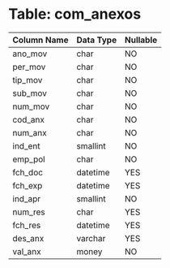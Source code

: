 # Table: com_anexos

| Column Name | Data Type | Nullable |
|-------------|-----------|----------|
| ano_mov | char | NO |
| per_mov | char | NO |
| tip_mov | char | NO |
| sub_mov | char | NO |
| num_mov | char | NO |
| cod_anx | char | NO |
| num_anx | char | NO |
| ind_ent | smallint | NO |
| emp_pol | char | NO |
| fch_doc | datetime | YES |
| fch_exp | datetime | YES |
| ind_apr | smallint | NO |
| num_res | char | YES |
| fch_res | datetime | YES |
| des_anx | varchar | YES |
| val_anx | money | NO |
